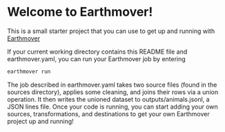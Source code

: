 # Welcome to Earthmover!

This is a small starter project that you can use to get up and running with [Earthmover](https://github.com/edanalytics/earthmover)

If your current working directory contains this README file and earthmover.yaml, you can run your Earthmover job by entering
```sh
earthmover run
```

The job described in earthmover.yaml takes two source files (found in the sources directory), applies some cleaning, and joins their rows via a union operation. It then writes the unioned dataset to outputs/animals.jsonl, a JSON lines file. Once your code is running, you can start adding your own sources, transformations, and destinations to get your own Earthmover project up and running!